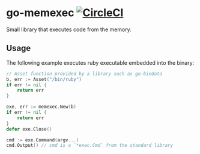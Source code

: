# go-memexec [![CircleCI](https://circleci.com/gh/amenzhinsky/go-memexec.svg?style=svg)](https://circleci.com/gh/amenzhinsky/go-memexec)

Small library that executes code from the memory.

## Usage

The following example executes ruby executable embedded into the binary: 

```go
// Asset function provided by a library such as go-bindata
b, err := Asset("/bin/ruby")
if err != nil {
	return err
}

exe, err := memexec.New(b)
if err != nil {
	return err
}
defer exe.Close()

cmd := exe.Command(argv...)
cmd.Output() // cmd is a `*exec.Cmd` from the standard library
```
